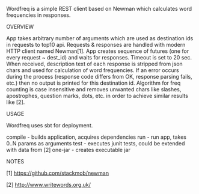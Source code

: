 Wordfreq is a simple REST client based on Newman which calculates word frequencies in responses.


OVERVIEW

App takes arbitrary number of arguments which are used as destination ids in requests to top10 api. Requests & responses are handled with modern HTTP client named Newman[1]. App creates sequence of futures (one for every request ~ dest_id) and waits for responses. Timeout is set to 20 sec. When received, description text of each response is stripped from json chars and used for calculation of word frequencies. If an error occurs during the process (response code differs from OK, response parsing fails, etc.) then no output is printed for this destination id. Algorithm for freq counting is case insensitive and removes unwanted chars like slashes, apostrophes, question marks, dots, etc. in order to achieve similar results like [2].


USAGE

Wordfreq uses sbt for deployment.

compile - builds application, acquires dependencies
run - run app, takes 0..N params as arguments
test - executes junit tests, could be extended with data from [2]
one-jar - creates executable jar


NOTES

[1] https://github.com/stackmob/newman

[2] http://www.writewords.org.uk/
